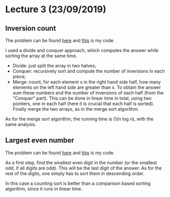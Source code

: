 # Lecture 3 (23/09/2019)

## Inversion count
The problem can be found [here](http://www.spoj.com/problems/INVCNT/)
and [this](code/inversion-count.cpp) is my code.

I used a divide and conquer approach, which computes the answer while sorting the array at the same time.
 - Divide: just split the array in two halves;
 - Conquer: recursively sort and compute the number of inversions in each piece;
 - Merge: count, for each element x in the right hand side half, how many elements on the left hand side are greater than x.
   To obtain the answer sum these numbers and the number of inversions of each half (from the "Conquer" part).
   This can be done in linear time in total, using two pointers, one in each half (here it is crucial that each half is sorted).
   Finally merge the two arrays, as in the merge sort algorithm.

As for the merge sort algorithm, the running time is O(n log n), with the same analysis.

## Largest even number
The problem can be found [here](http://practice.geeksforgeeks.org/problems/largest-even-number/0)
and [this](code/largest-even-number.cpp) is my code.

As a first step, find the smallest even digit in the number (or the smallest odd, if all digits are odd).
This will be the last digit of the answer.
As for the rest of the digits, one simply has to sort them in descending order.

In this case a counting sort is better than a comparison based sorting algorithm, since it runs in linear time.

